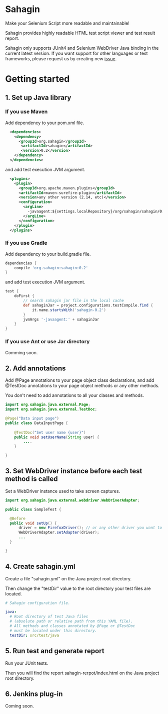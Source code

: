 # Sahagin

Make your Selenium Script more readable and maintainable!

Sahagin provides highly readable HTML test script viewer and test result report.

Sahagin only supports JUnit4 and Selenium WebDriver Java binding in the current latest version.
If you want support for other languages or test frameworks, please request us by creating new [issue](https://github.com/SahaginOrg/sahagin-java/issues).

# Getting started

## 1. Set up Java library

### If you use Maven
Add dependency to your pom.xml file.

```xml
  <dependencies>
    <dependency>
      <groupId>org.sahagin</groupId>  
       <artifactId>sahagin</artifactId>  
       <version>0.2</version> 
    </dependency>
  </dependencies>
```

and add test execution JVM argument.

```xml
  <plugins>
    <plugin>
      <groupId>org.apache.maven.plugins</groupId>
      <artifactId>maven-surefire-plugin</artifactId>
      <version>any other version (2.14, etc)</version>
      <configuration>
        <argLine>
          -javaagent:${settings.localRepository}/org/sahagin/sahagin/0.2/sahagin-0.2.jar
        </argLine>
      </configuration>
    </plugin>
  </plugins>
```

### If you use Gradle
Add dependency to your build.gradle file.

```groovy
dependencies {
    compile 'org.sahagin:sahagin:0.2'
}
```

and add test execution JVM argument.

```groovy
test {
    doFirst {
        // search sahagin jar file in the local cache
        def sahaginJar = project.configurations.testCompile.find {
            it.name.startsWith('sahagin-0.2') 
        }
        jvmArgs '-javaagent:' + sahaginJar
    }
}

```

### If you use Ant or use Jar directory
Comming soon.

## 2. Add annotations
Add @Page annotations to your page object class declarations, and add @TestDoc annotations to your page object methods or any other methods.

You don't need to add annotations to all your classes and methods.

```java
import org.sahagin.java.external.Page;
import org.sahagin.java.external.TestDoc;

@Page("Data input page")
public class DataInputPage {
    
    @TestDoc("Set user name {user}")
    public void setUserName(String user) {
        ....
    }

}
```

## 3. Set WebDriver instance before each test method is called
Set a WebDriver instance used to take screen captures.

```java
import org.sahagin.java.external.webdriver.WebDriverAdapter;

public class SampleTest {

  @Before
  public void setUp() {
      driver = new FirefoxDriver(); // or any other driver you want to use
      WebDriverAdapter.setAdapter(driver);
      ...
  }

}
```

## 4. Create sahagin.yml
Create a file "sahagin.yml" on the Java project root directory.

Then change the "testDir" value to the root directory your test files are located.

```yaml
# Sahagin configuration file.

java:
  # Root directory of test Java files
  # (absolute path or relative path from this YAML file).
  # All methods and classes annotated by @Page or @TestDoc 
  # must be located under this directory.
  testDir: src/test/java
```

## 5. Run test and generate report
Run your JUnit tests.

Then you will find the report sahagin-rerpot/index.html on the Java project root directory.

## 6. Jenkins plug-in

Coming soon.


